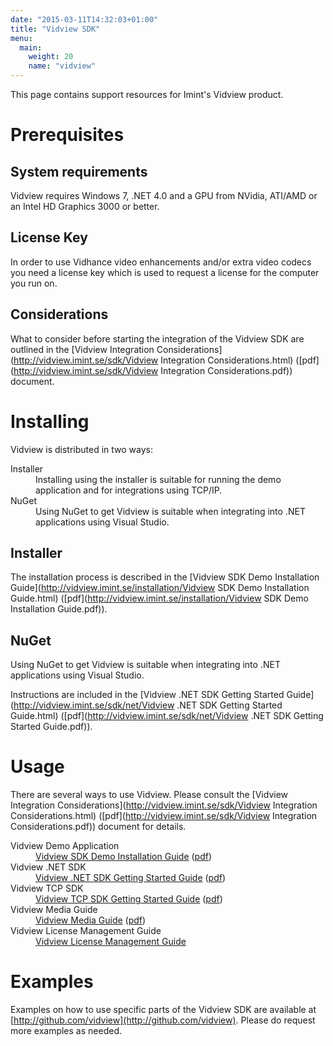 ```yaml
---
date: "2015-03-11T14:32:03+01:00"
title: "Vidview SDK"
menu:
  main:
    weight: 20
    name: "vidview"
---
```

This page contains support resources for Imint's Vidview product.

# Prerequisites

## System requirements

Vidview requires Windows 7, .NET 4.0 and a GPU from NVidia, ATI/AMD or an Intel HD Graphics 3000 or better.

## License Key

In order to use Vidhance video enhancements and/or extra video codecs you need a license key which is used to request a license for the computer you run on.

## Considerations

What to consider before starting the integration of the Vidview SDK are outlined in the [Vidview Integration Considerations](http://vidview.imint.se/sdk/Vidview Integration Considerations.html) ([pdf](http://vidview.imint.se/sdk/Vidview Integration Considerations.pdf)) document.

# Installing

Vidview is distributed in two ways:
<dl>
	<dt>Installer</dt>
	<dd>Installing using the installer is suitable for running the demo application and for integrations using TCP/IP.</dd>
	<dt>NuGet</dt>
	<dd>Using NuGet to get Vidview is suitable when integrating into .NET applications using Visual Studio.</dd>
</dl>

## Installer

The installation process is described in the [Vidview SDK Demo Installation Guide](http://vidview.imint.se/installation/Vidview SDK Demo Installation Guide.html) ([pdf](http://vidview.imint.se/installation/Vidview SDK Demo Installation Guide.pdf)).

<!--
Download the installer from [here](installation/Imint.Installer.exe) and make sure to have your license key ready.
-->

## NuGet

Using NuGet to get Vidview is suitable when integrating into .NET applications using Visual Studio.

Instructions are included in the [Vidview .NET SDK Getting Started Guide](http://vidview.imint.se/sdk/net/Vidview .NET SDK Getting Started Guide.html) ([pdf](http://vidview.imint.se/sdk/net/Vidview .NET SDK Getting Started Guide.pdf)).

# Usage

There are several ways to use Vidview. Please consult the [Vidview Integration Considerations](http://vidview.imint.se/sdk/Vidview Integration Considerations.html) ([pdf](http://vidview.imint.se/sdk/Vidview Integration Considerations.pdf)) document for details.

<dl>
	<dt>Vidview Demo Application</dt>
	<dd><a href="http://vidview.imint.se/installation/Vidview SDK Demo Installation Guide.html">Vidview SDK Demo Installation Guide</a> (<a href="http://vidview.imint.se/installation/Vidview SDK Demo Installation Guide.pdf">pdf</a>)</dd>
	<dt>Vidview .NET SDK</dt>
	<dd><a href="http://vidview.imint.se/sdk/net/Vidview .NET SDK Getting Started Guide.html">Vidview .NET SDK Getting Started Guide</a> (<a href="http://vidview.imint.se/sdk/net/Vidview .NET SDK Getting Started Guide.pdf">pdf</a>)</dd>
	<dt>Vidview TCP SDK</dt>
	<dd><a href="http://vidview.imint.se/sdk/tcp/Vidview TCP SDK Getting Started Guide.html">Vidview TCP SDK Getting Started Guide</a> (<a href="http://vidview.imint.se/sdk/tcp/Vidview TCP SDK Getting Started Guide.pdf">pdf</a>)</dd>
	<dt>Vidview Media Guide</dt>
	<dd><a href="http://vidview.imint.se/media/Vidview Media Guide.html">Vidview Media Guide</a> (<a href="http://vidview.imint.se/media/Vidview Media Guide.pdf">pdf</a>)</dd>
	<dt>Vidview License Management Guide</dt>
	<dd><a href="http://vidview.imint.se/license/Vidview License Management Guide.html">Vidview License Management Guide</a></dd>
</dl>

# Examples

Examples on how to use specific parts of the Vidview SDK are available at [http://github.com/vidview](http://github.com/vidview). Please do request more examples as needed.
